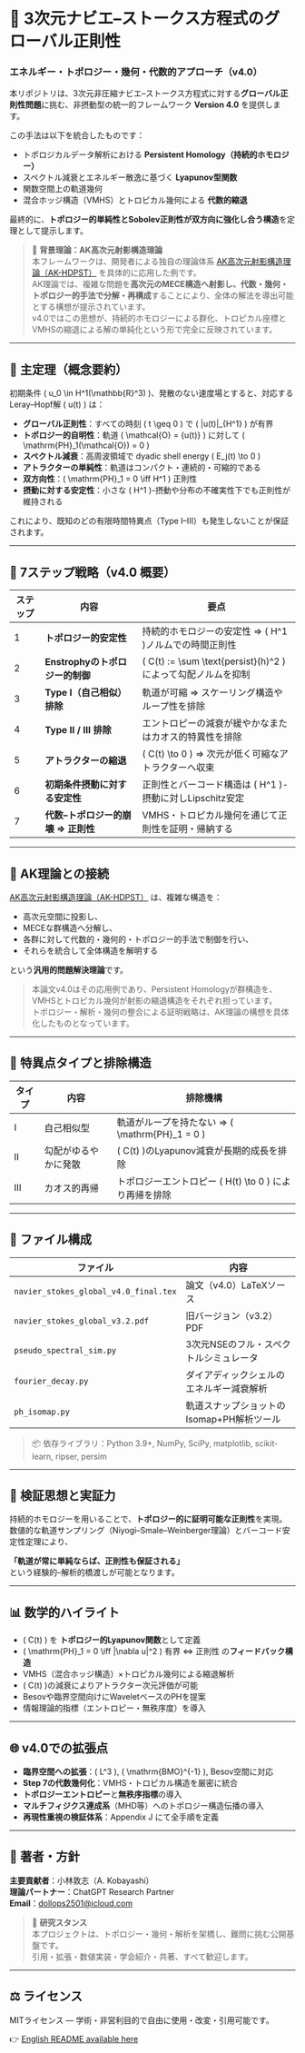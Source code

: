 # 🌊 3次元ナビエ–ストークス方程式のグローバル正則性  
### エネルギー・トポロジー・幾何・代数的アプローチ（v4.0）

本リポジトリは、3次元非圧縮ナビエ–ストークス方程式に対する**グローバル正則性問題**に挑む、非摂動型の統一的フレームワーク **Version 4.0** を提供します。

この手法は以下を統合したものです：
- トポロジカルデータ解析における **Persistent Homology（持続的ホモロジー）**
- スペクトル減衰とエネルギー散逸に基づく **Lyapunov型関数**
- 関数空間上の軌道幾何
- 混合ホッジ構造（VMHS）とトロピカル幾何による **代数的縮退**

最終的に、**トポロジー的単純性とSobolev正則性が双方向に強化し合う構造**を定理として提示します。

> 🧠 **背景理論：AK高次元射影構造理論**  
> 本フレームワークは、開発者による独自の理論体系 [AK高次元射影構造理論（AK-HDPST）](https://github.com/Kobayashi2501/AK-High-Dimensional-Projection-Structural-Theory) を具体的に応用した例です。  
> AK理論では、複雑な問題を**高次元のMECE構造へ射影し、代数・幾何・トポロジー的手法で分解・再構成**することにより、全体の解法を導出可能とする構想が提示されています。  
> v4.0ではこの思想が、持続的ホモロジーによる群化、トロピカル座標とVMHSの縮退による解の単純化という形で完全に反映されています。

---

## 🔑 主定理（概念要約）

初期条件 \( u_0 \in H^1(\mathbb{R}^3) \)、発散のない速度場とすると、対応するLeray–Hopf解 \( u(t) \) は：

- **グローバル正則性**：すべての時刻 \( t \geq 0 \) で \( \|u(t)\|_{H^1} \) が有界
- **トポロジー的自明性**：軌道 \( \mathcal{O} = \{u(t)\} \) に対して \( \mathrm{PH}_1(\mathcal{O}) = 0 \)
- **スペクトル減衰**：高周波領域で dyadic shell energy \( E_j(t) \to 0 \)
- **アトラクターの単純性**：軌道はコンパクト・連続的・可縮的である
- **双方向性**：\( \mathrm{PH}_1 = 0 \iff H^1 \) 正則性
- **摂動に対する安定性**：小さな \( H^1 \)-摂動や分布の不確実性下でも正則性が維持される

これにより、既知のどの有限時間特異点（Type I–III）も発生しないことが保証されます。

---

## 🧭 7ステップ戦略（v4.0 概要）

| ステップ | 内容 | 要点 |
|---------|------|------|
| 1 | **トポロジー的安定性** | 持続的ホモロジーの安定性 ⇒ \( H^1 \)ノルムでの時間正則性 |
| 2 | **Enstrophyのトポロジー的制御** | \( C(t) := \sum \text{persist}(h)^2 \) によって勾配ノルムを抑制 |
| 3 | **Type I（自己相似）排除** | 軌道が可縮 ⇒ スケーリング構造やループ性を排除 |
| 4 | **Type II / III 排除** | エントロピーの減衰が緩やかなまたはカオス的特異性を排除 |
| 5 | **アトラクターの縮退** | \( C(t) \to 0 \) ⇒ 次元が低く可縮なアトラクターへ収束 |
| 6 | **初期条件摂動に対する安定性** | 正則性とバーコード構造は \( H^1 \)-摂動に対しLipschitz安定 |
| 7 | **代数–トポロジー的崩壊 ⇒ 正則性** | VMHS・トロピカル幾何を通じて正則性を証明・帰納する |

---

## 🔁 AK理論との接続

[AK高次元射影構造理論（AK-HDPST）](https://github.com/Kobayashi2501/AK-High-Dimensional-Projection-Structural-Theory) は、複雑な構造を：

- 高次元空間に投影し、
- MECEな群構造へ分解し、
- 各群に対して代数的・幾何的・トポロジー的手法で制御を行い、
- それらを統合して全体構造を解明する

という**汎用的問題解決理論**です。

> 本論文v4.0はその応用例であり、Persistent Homologyが群構造を、VMHSとトロピカル幾何が射影の縮退構造をそれぞれ担っています。  
> トポロジー・解析・幾何の整合による証明戦略は、AK理論の構想を具体化したものとなっています。

---

## 🚫 特異点タイプと排除構造

| タイプ | 内容 | 排除機構 |
|--------|------|----------|
| I | 自己相似型 | 軌道がループを持たない ⇒ \( \mathrm{PH}_1 = 0 \) |
| II | 勾配がゆるやかに発散 | \( C(t) \)のLyapunov減衰が長期的成長を排除 |
| III | カオス的再帰 | トポロジーエントロピー \( H(t) \to 0 \) により再帰を排除 |

---

## 📁 ファイル構成

| ファイル | 内容 |
|----------|------|
| `navier_stokes_global_v4.0_final.tex` | 論文（v4.0）LaTeXソース |
| `navier_stokes_global_v3.2.pdf` | 旧バージョン（v3.2）PDF |
| `pseudo_spectral_sim.py` | 3次元NSEのフル・スペクトルシミュレータ |
| `fourier_decay.py` | ダイアディックシェルのエネルギー減衰解析 |
| `ph_isomap.py` | 軌道スナップショットのIsomap+PH解析ツール |

> 📦 依存ライブラリ：Python 3.9+, NumPy, SciPy, matplotlib, scikit-learn, ripser, persim

---

## 🔬 検証思想と実証力

持続的ホモロジーを用いることで、**トポロジー的に証明可能な正則性**を実現。  
数値的な軌道サンプリング（Niyogi–Smale–Weinberger理論）とバーコード安定性定理により、

**「軌道が常に単純ならば、正則性も保証される」**  
という経験的–解析的橋渡しが可能となります。

---

## 📊 数学的ハイライト

- \( C(t) \) を **トポロジー的Lyapunov関数**として定義
- \( \mathrm{PH}_1 = 0 \iff \|\nabla u\|^2 \) 有界 ⇔ 正則性 の**フィードバック構造**
- VMHS（混合ホッジ構造）×トロピカル幾何による縮退解析
- \( C(t) \)の減衰によりアトラクター次元評価が可能
- Besovや臨界空間向けにWaveletベースのPHを提案
- 情報理論的指標（エントロピー・無秩序度）を導入

---

## 🌐 v4.0での拡張点

- **臨界空間への拡張**：\( L^3 \), \( \mathrm{BMO}^{-1} \), Besov空間に対応
- **Step 7の代数幾何化**：VMHS・トロピカル構造を厳密に統合
- **トポロジーエントロピー**と**無秩序指標**の導入
- **マルチフィジクス連成系**（MHD等）へのトポロジー構造伝播の導入
- **再現性重視の検証体系**：Appendix J にて全手順を定義

---

## 👤 著者・方針

**主要貢献者**：小林敦志（A. Kobayashi）  
**理論パートナー**：ChatGPT Research Partner  
**Email**：dollops2501@icloud.com

> 🧭 **研究スタンス**  
> 本プロジェクトは、トポロジー・幾何・解析を架橋し、難問に挑む公開基盤です。  
> 引用・拡張・数値実装・学会紹介・共著、すべて歓迎します。

---

## ⚖️ ライセンス

MITライセンス — 学術・非営利目的で自由に使用・改変・引用可能です。

👉 [English README available here](README.md)
